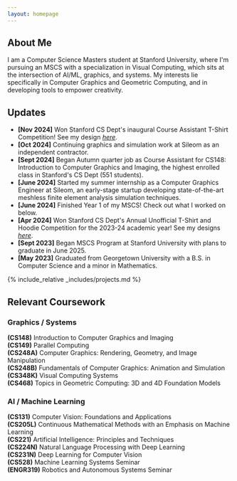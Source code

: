 ```yaml
---
layout: homepage
---
```


## About Me

I am a Computer Science Masters student at Stanford University, where I'm pursuing an MSCS with a specialization in Visual Computing, which sits at the intersection of AI/ML, graphics, and systems. My interests lie specifically in Computer Graphics and Geometric Computing, and in developing tools to empower creativity.

## Updates

- **[Nov 2024]** Won Stanford CS Dept's inaugural Course Assistant T-Shirt Competition! See my design [_here_](https://www.google.com/).
- **[Oct 2024]** Continuing graphics and simulation work at Sileom as an independent contractor.
- **[Sept 2024]** Began Autumn quarter job as Course Assistant for CS148: Introduction to Computer Graphics and Imaging, the highest enrolled class in Stanford's CS Dept (551 students).
- **[June 2024]** Started my summer internship as a Computer Graphics Engineer at Sileom, an early-stage startup developing state-of-the-art meshless finite element analysis simulation techniques.
- **[June 2024]** Finished Year 1 of my MSCS! Check out what I worked on below.
- **[Apr 2024]** Won Stanford CS Dept's Annual Unofficial T-Shirt and Hoodie Competition for the 2023-24 academic year! See my designs [_here_](https://movementink.bigcartel.com/product/stanford-black-shirt).
- **[Sept 2023]** Began MSCS Program at Stanford University with plans to graduate in June 2025.
- **[May 2023]** Graduated from Georgetown University with a B.S. in Computer Science and a minor in Mathematics.

{% include_relative _includes/projects.md %}

## Relevant Coursework

### Graphics / Systems

**(CS148)** Introduction to Computer Graphics and Imaging  
**(CS149)** Parallel Computing  
**(CS248A)** Computer Graphics: Rendering, Geometry, and Image Manipulation  
**(CS248B)** Fundamentals of Computer Graphics: Animation and Simulation  
**(CS348K)** Visual Computing Systems  
**(CS468)** Topics in Geometric Computing: 3D and 4D Foundation Models

### AI / Machine Learning

**(CS131)** Computer Vision: Foundations and Applications  
**(CS205L)** Continuous Mathematical Methods with an Emphasis on Machine Learning  
**(CS221)** Artificial Intelligence: Principles and Techniques  
**(CS224N)** Natural Language Processing with Deep Learning  
**(CS231N)** Deep Learning for Computer Vision  
**(CS528)** Machine Learning Systems Seminar  
**(ENGR319)** Robotics and Autonomous Systems Seminar
